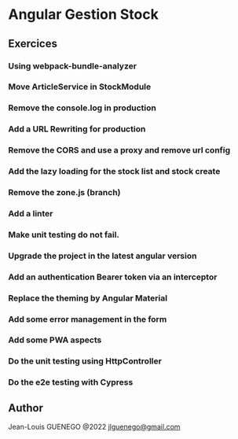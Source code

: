 # Angular Gestion Stock

## Exercices

### Using webpack-bundle-analyzer

### Move ArticleService in StockModule

### Remove the console.log in production

### Add a URL Rewriting for production

### Remove the CORS and use a proxy and remove url config

### Add the lazy loading for the stock list and stock create

### Remove the zone.js (branch)

### Add a linter

### Make unit testing do not fail.

### Upgrade the project in the latest angular version

### Add an authentication Bearer token via an interceptor

### Replace the theming by Angular Material

### Add some error management in the form

### Add some PWA aspects

### Do the unit testing using HttpController

### Do the e2e testing with Cypress

## Author

Jean-Louis GUENEGO @2022
<jlguenego@gmail.com>
